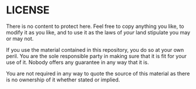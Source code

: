 # LICENSE #

There is no content to protect here.
Feel free to copy anything you like, to modify it as you like, and to
use it as the laws of _your_ land stipulate you may or may not.

If you use the material contained in this repository, you do so at your 
own peril.  You are the sole responsible party in making sure that it is 
fit for your use of it.  Nobody offers any guarantee in any way that it 
is.

You are not required in any way to quote the source of this material 
as there is no ownership of it whether stated or implied.  
